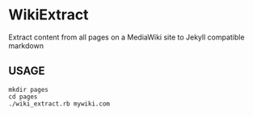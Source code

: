 # WikiExtract

Extract content from all pages on a MediaWiki site to Jekyll compatible markdown

## USAGE

    mkdir pages
    cd pages
    ./wiki_extract.rb mywiki.com
